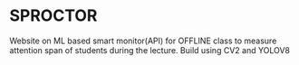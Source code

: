 # SPROCTOR
Website on ML based smart monitor(API) for OFFLINE class to measure attention span of students during the lecture. Build using CV2 and YOLOV8
